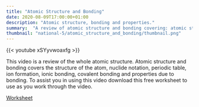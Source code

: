 ```yaml
---
title: "Atomic Structure and Bonding"
date: 2020-08-09T17:00:00+01:00
description: "Atomic structure, bonding and properties."
summary:  "A review of atomic structure and bonding covering: atomic structure, bonding and properties."
thumbnail: "national-5/atomic_structure_and_bonding/thumbnail.png"
---
```

{{< youtube xSYyvwoaxfg >}}

This video is a review of the whole atomic structure.  Atomic structure and bonding covers the structure of the atom, nuclide notation, periodic table, ion formation, ionic bonding, covalent bonding and properties due to bonding.  To assist you in using this video download this free worksheet to use as you work through the video.

[Worksheet](atomic_structure_and_bonding.pdf)
